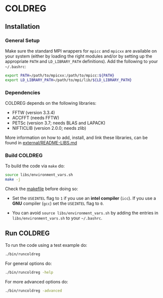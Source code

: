 # COLDREG


## Installation


### General Setup

Make sure the standard MPI wrappers for `mpicc` and `mpicxx` are available on your system (either by loading the right modules and/or by setting up the appropriate `PATH` and `LD_LIBRARY_PATH` definitions). Add the following to your `~/.bashrc`:

```bash
export PATH=/path/to/mpicxx:/path/to/mpicc:${PATH}
export LD_LIBRARY_PATH=/path/to/mpi/lib/${LD_LIBRARY_PATH}
```


### Dependencies

COLDREG depends on the following libraries:

* FFTW (version 3.3.4)
* ACCFFT (needs FFTW)
* PETSc (version 3.7; needs BLAS and LAPACK)
* NIFTICLIB (version 2.0.0; needs zlib)

More information on how to add, install, and link these libraries, can be found in [external/README-LIBS.md](external/README-LIBS.md)


### Build COLDREG

To build the code via `make` do:

```bash
source libs/environment_vars.sh
make -j
```

Check the [makefile](makefile) before doing so:

* Set the `USEINTEL` flag to `1` if you use an **intel compiler** (`icc`). If you use a **GNU** compiler (`gcc`) set the `USEINTEL` flag to `0`.

* You can avoid `source libs/environment_vars.sh` by adding the entries in `libs/environment_vars.sh` to your `~/.bashrc`.


## Run COLDREG

To run the code using a test example do:
```bash
./bin/runcoldreg
```

For general options do:
```bash
./bin/runcoldreg -help
```

For more advanced options do:
```bash
./bin/runcoldreg -advanced
```

